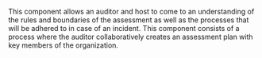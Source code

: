 This component allows an auditor and host to come to an understanding of the rules and boundaries of the assessment as well as the processes that will be adhered to in case of an incident. This component consists of a process where the auditor collaboratively creates an assessment plan with key members of the organization.

